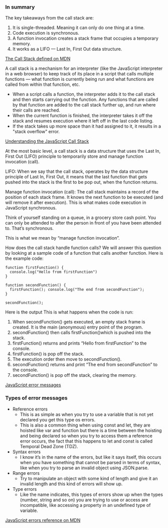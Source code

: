 ### In summary
The key takeaways from the call stack are:

1. It is single-threaded. Meaning it can only do one thing at a time.
2. Code execution is synchronous.
3. A function invocation creates a stack frame that occupies a temporary memory.
4. It works as a LIFO — Last In, First Out data structure.

[The Call Stack defined on MDN](https://developer.mozilla.org/en-US/docs/Glossary/Call_stack)

A call stack is a mechanism for an interpreter (like the JavaScript interpreter in a web browser) to keep track of its place in a script that calls multiple functions — what function is currently being run and what functions are called from within that function, etc.

- When a script calls a function, the interpreter adds it to the call stack and then starts carrying out the function.
Any functions that are called by that function are added to the call stack further up, and run where their calls are reached.
- When the current function is finished, the interpreter takes it off the stack and resumes execution where it left off in the last code listing.
- If the stack takes up more space than it had assigned to it, it results in a "stack overflow" error.

[Understanding the JavaScript Call Stack](https://www.freecodecamp.org/news/understanding-the-javascript-call-stack-861e41ae61d4/)

At the most basic level, a call stack is a data structure that uses the Last In, First Out (LIFO) principle to temporarily store and manage function invocation (call).

LIFO: When we say that the call stack, operates by the data structure principle of Last In, First Out, it means that the last function that gets pushed into the stack is the first to be pop out, when the function returns.

Manage function invocation (call): The call stack maintains a record of the position of each stack frame. It knows the next function to be executed (and will remove it after execution). This is what makes code execution in JavaScript synchronous.

Think of yourself standing on a queue, in a grocery store cash point. You can only be attended to after the person in front of you have been attended to. That’s synchronous.

This is what we mean by “manage function invocation”.


How does the call stack handle function calls?
We will answer this question by looking at a sample code of a function that calls another function. Here is the example code:

```
function firstFunction() { 
  console.log("Hello from firstFunction")
}

function secondFunction() {
  firstFunction(); console.log("The end from secondFunction");
}

secondFunction();
```
Here is the output
This is what happens when the code is run:

1. When secondFunction() gets executed, an empty stack frame is created. It is the main (anonymous) entry point of the program.
2. secondFunction() then calls firstFunction()which is pushed into the stack.
3. firstFunction() returns and prints “Hello from firstFunction” to the console.
4. firstFunction() is pop off the stack.
5. The execution order then move to secondFunction().
6. secondFunction() returns and print “The end from secondFunction” to the console.
7. secondFunction() is pop off the stack, clearing the memory.


[JavaScript error messages](https://codeburst.io/javascript-error-messages-debugging-d23f84f0ae7c)

### Types of error messages

- Reference errors
    - This is as simple as when you try to use a variable that is not yet declared you get this type os errors.
    - This is also a common thing when using const and let, they are hoisted like var and function but there is a time between the hoisting and being declared so when you try to access them a reference error occurs, the fact that this happens to let and const is called Temporal Dead Zone (TDZ).
- Syntax errors
  - I know it’s in the name of the errors, but like it says itself, this occurs when you have something that cannot be parsed in terms of syntax, like when you try to parse an invalid object using JSON.parse.
- Range errors
  - Try to manipulate an object with some kind of length and give it an invalid length and this kind of errors will show up.
- Type errors
  - Like the name indicates, this types of errors show up when the types (number, string and so on) you are trying to use or access are incompatible, like accessing a property in an undefined type of variable.


[JavaScript errors reference on MDN](https://developer.mozilla.org/en-US/docs/Web/JavaScript/Reference/Errors)

